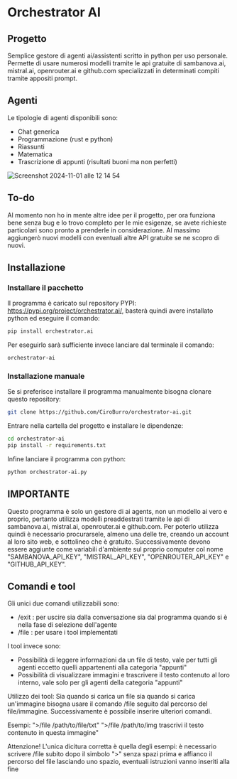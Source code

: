 # Orchestrator AI
## Progetto
Semplice gestore di agenti ai/assistenti scritto in python per uso personale. Permette di usare numerosi modelli tramite le api gratuite di sambanova.ai, mistral.ai, openrouter.ai e github.com specializzati in determinati compiti tramite appositi prompt.
## Agenti
Le tipologie di agenti disponibili sono:
- Chat generica
- Programmazione (rust e python)
- Riassunti
- Matematica
- Trascrizione di appunti (risultati buoni ma non perfetti)

![Screenshot 2024-11-01 alle 12 14 54](https://github.com/user-attachments/assets/3694ec69-ac1f-4183-85a7-034f9f652f2f)
## To-do
Al momento non ho in mente altre idee per il progetto, per ora funziona bene senza bug e lo trovo completo per le mie esigenze, se avete richieste particolari sono pronto a prenderle in considerazione. Al massimo aggiungerò nuovi modelli con eventuali altre API gratuite se ne scopro di nuovi.
## Installazione
### Installare il pacchetto
Il programma è caricato sul repository PYPI: https://pypi.org/project/orchestrator.ai/, basterà quindi avere installato python ed eseguire il comando:
```bash
pip install orchestrator.ai
```
Per eseguirlo sarà sufficiente invece lanciare dal terminale il comando:
```bash
orchestrator-ai
```
### Installazione manuale
Se si preferisce installare il programma manualmente bisogna clonare questo repository:
```bash
git clone https://github.com/CiroBurro/orchestrator-ai.git
```
Entrare nella cartella del progetto e installare le dipendenze:
```bash
cd orchestrator-ai
pip install -r requirements.txt
```
Infine lanciare il programma con python:
```bash
python orchestrator-ai.py
```
## IMPORTANTE
Questo programma è solo un gestore di ai agents, non un modello ai vero e proprio, pertanto utilizza modelli preaddestrati tramite le api di sambanova.ai, mistral.ai, openrouter.ai e github.com. Per poterlo utilizza quindi è necessario procurarsele, almeno una delle tre, creando un account al loro sito web, e sottolineo che è gratuito. Successivamente devono essere aggiunte come variabili d'ambiente sul proprio computer col nome "SAMBANOVA_API_KEY", "MISTRAL_API_KEY", "OPENROUTER_API_KEY" e "GITHUB_API_KEY".
## Comandi e tool
Gli unici due comandi utilizzabili sono:
- /exit : per uscire sia dalla conversazione sia dal programma quando si è nella fase di selezione dell'agente
- /file : per usare i tool implementati

I tool invece sono:
- Possibilità di leggere informazioni da un file di testo, vale per tutti gli agenti eccetto quelli appartenenti alla categoria "appunti"
- Possibilità di visualizzare immagini e trascrivere il testo contenuto al loro interno, vale solo per gli agenti della categoria "appunti"

Utilizzo dei tool:
Sia quando si carica un file sia quando si carica un'immagine bisogna usare il comando /file seguito dal percorso del file/immagine. Successivamente è possibile inserire ulteriori comandi.

Esempi:
">/file /path/to/file/txt"
">/file /path/to/img trascrivi il testo contenuto in questa immagine"


Attenzione!
L'unica dicitura corretta è quella degli esempi: è necessario scrivere /file subito dopo il simbolo ">" senza spazi prima e affianco il percorso del file lasciando uno spazio, eventuali istruzioni vanno inseriti alla fine
